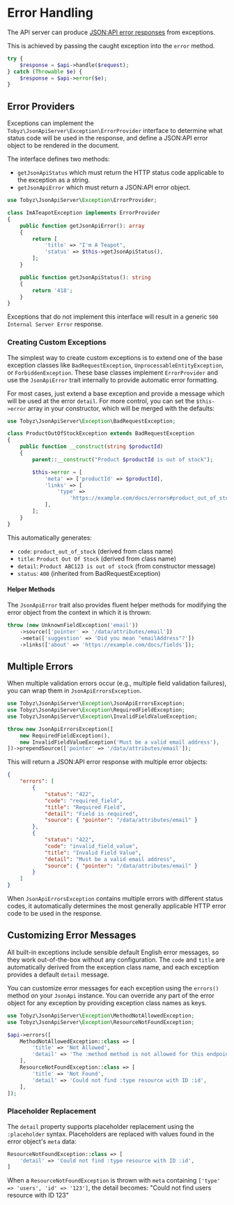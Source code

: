 # Error Handling

The API server can produce
[JSON:API error responses](https://jsonapi.org/format/#errors) from exceptions.

This is achieved by passing the caught exception into the `error` method.

```php
try {
    $response = $api->handle($request);
} catch (Throwable $e) {
    $response = $api->error($e);
}
```

## Error Providers

Exceptions can implement the `Tobyz\JsonApiServer\Exception\ErrorProvider`
interface to determine what status code will be used in the response, and define
a JSON:API error object to be rendered in the document.

The interface defines two methods:

- `getJsonApiStatus` which must return the HTTP status code applicable to the
  exception as a string.
- `getJsonApiError` which must return a JSON:API error object.

```php
use Tobyz\JsonApiServer\Exception\ErrorProvider;

class ImATeapotException implements ErrorProvider
{
    public function getJsonApiError(): array
    {
        return [
            'title' => "I'm A Teapot",
            'status' => $this->getJsonApiStatus(),
        ];
    }

    public function getJsonApiStatus(): string
    {
        return '418';
    }
}
```

Exceptions that do not implement this interface will result in a generic
`500 Internal Server Error` response.

### Creating Custom Exceptions

The simplest way to create custom exceptions is to extend one of the base
exception classes like `BadRequestException`, `UnprocessableEntityException`, or
`ForbiddenException`. These base classes implement `ErrorProvider` and use the
`JsonApiError` trait internally to provide automatic error formatting.

For most cases, just extend a base exception and provide a message which will be
used at the error `detail`. For more control, you can set the `$this->error`
array in your constructor, which will be merged with the defaults:

```php
use Tobyz\JsonApiServer\Exception\BadRequestException;

class ProductOutOfStockException extends BadRequestException
{
    public function __construct(string $productId)
    {
        parent::__construct("Product $productId is out of stock");

        $this->error = [
            'meta' => ['productId' => $productId],
            'links' => [
                'type' =>
                    'https://example.com/docs/errors#product_out_of_stock',
            ],
        ];
    }
}
```

This automatically generates:

- `code`: `product_out_of_stock` (derived from class name)
- `title`: `Product Out Of Stock` (derived from class name)
- `detail`: `Product ABC123 is out of stock` (from constructor message)
- `status`: `400` (inherited from BadRequestException)

#### Helper Methods

The `JsonApiError` trait also provides fluent helper methods for modifying the
error object from the context in which it is thrown:

```php
throw (new UnknownFieldException('email'))
    ->source(['pointer' => '/data/attributes/email'])
    ->meta(['suggestion' => 'Did you mean "emailAddress"?'])
    ->links(['about' => 'https://example.com/docs/fields']);
```

## Multiple Errors

When multiple validation errors occur (e.g., multiple field validation
failures), you can wrap them in `JsonApiErrorsException`.

```php
use Tobyz\JsonApiServer\Exception\JsonApiErrorsException;
use Tobyz\JsonApiServer\Exception\RequiredFieldException;
use Tobyz\JsonApiServer\Exception\InvalidFieldValueException;

throw new JsonApiErrorsException([
    new RequiredFieldException(),
    new InvalidFieldValueException('Must be a valid email address'),
])->prependSource(['pointer' => '/data/attributes/email']);
```

This will return a JSON:API error response with multiple error objects:

```json
{
    "errors": [
        {
            "status": "422",
            "code": "required_field",
            "title": "Required Field",
            "detail": "Field is required",
            "source": { "pointer": "/data/attributes/email" }
        },
        {
            "status": "422",
            "code": "invalid_field_value",
            "title": "Invalid Field Value",
            "detail": "Must be a valid email address",
            "source": { "pointer": "/data/attributes/email" }
        }
    ]
}
```

When `JsonApiErrorsException` contains multiple errors with different status
codes, it automatically determines the most generally applicable HTTP error code
to be used in the response.

## Customizing Error Messages

All built-in exceptions include sensible default English error messages, so they
work out-of-the-box without any configuration. The `code` and `title` are
automatically derived from the exception class name, and each exception provides
a default `detail` message.

You can customize error messages for each exception using the `errors()` method
on your `JsonApi` instance. You can override any part of the error object for
any exception by providing exception class names as keys.

```php
use Tobyz\JsonApiServer\Exception\MethodNotAllowedException;
use Tobyz\JsonApiServer\Exception\ResourceNotFoundException;

$api->errors([
    MethodNotAllowedException::class => [
        'title' => 'Not Allowed',
        'detail' => 'The :method method is not allowed for this endpoint',
    ],
    ResourceNotFoundException::class => [
        'title' => 'Not Found',
        'detail' => 'Could not find :type resource with ID :id',
    ],
]);
```

### Placeholder Replacement

The `detail` property supports placeholder replacement using the `:placeholder`
syntax. Placeholders are replaced with values found in the error object's `meta`
data:

```php
ResourceNotFoundException::class => [
    'detail' => 'Could not find :type resource with ID :id',
]
```

When a `ResourceNotFoundException` is thrown with `meta` containing
`['type' => 'users', 'id' => '123']`, the detail becomes: "Could not find users
resource with ID 123"
